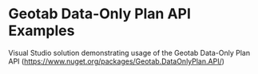 # Geotab Data-Only Plan API Examples
Visual Studio solution demonstrating usage of the Geotab Data-Only Plan API (https://www.nuget.org/packages/Geotab.DataOnlyPlan.API/)
